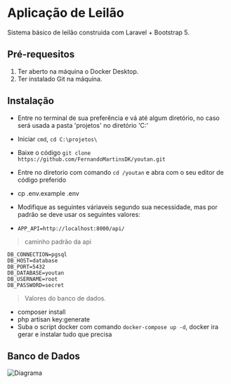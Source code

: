 
  

# Aplicação de Leilão
  
Sistema básico de leilão construida com Laravel + Bootstrap 5.

## Pré-requesitos
1. Ter aberto na máquina o Docker Desktop.
2. Ter instalado Git na máquina. 
## Instalação

- Entre no terminal de sua preferência e vá até algum diretório, no caso será usada a pasta 'projetos' no diretório 'C:'

- Iniciar `cmd`, `cd C:\projetos\`
- Baixe o código `git clone https://github.com/FernandoMartinsDK/youtan.git`
- Entre no diretorio com comando `cd /youtan` e abra com o seu editor de código preferido
- cp .env.example .env
- Modifique as seguintes váriaveis segundo sua necessidade, mas por padrão se deve usar os seguintes valores:

-  `APP_API=http://localhost:8000/api/`

> caminho padrão da api  

    DB_CONNECTION=pgsql
    DB_HOST=database
    DB_PORT=5432
    DB_DATABASE=youtan
    DB_USERNAME=root
    DB_PASSWORD=secret

> Valores do banco de dados.

- composer install
- php artisan key:generate
- Suba o script docker com comando `docker-compose up -d`, docker ira gerar e instalar tudo que precisa

## Banco de Dados
![Diagrama](http://eletrouniverso.dyndns.org:699/img/diagram99.jpg)